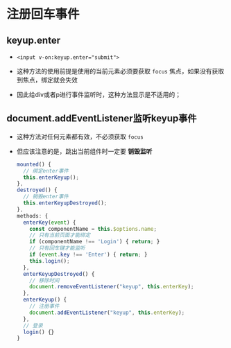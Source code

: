 # 注册回车事件

## keyup.enter

+ `<input v-on:keyup.enter="submit">`

+ 这种方法的使用前提是使用的当前元素必须要获取 `focus` 焦点，如果没有获取到焦点，绑定就会失效

+ 因此给div或者p进行事件监听时，这种方法显示是不适用的；

## document.addEventListener监听keyup事件

+ 这种方法对任何元素都有效，不必须获取 `focus`

+ 但应该注意的是，跳出当前组件时一定要 **销毁监听**

    ```js
    mounted() {
      // 绑定enter事件
      this.enterKeyup();
    },
    destroyed() {
      // 销毁enter事件
      this.enterKeyupDestroyed();
    },
    methods: {
      enterKey(event) {
        const componentName = this.$options.name;
        // 只有当前页面才能绑定
        if (componentName !== 'Login') { return; }
        // 只有回车键才能监听
        if (event.key !== 'Enter') { return; }
        this.login();
      },
      enterKeyupDestroyed() {
        // 移除时间
        document.removeEventListener("keyup", this.enterKey);
      },
      enterKeyup() {
        // 注册事件
        document.addEventListener("keyup", this.enterKey);
      },
      // 登录
      login() {}
    }
    ```
